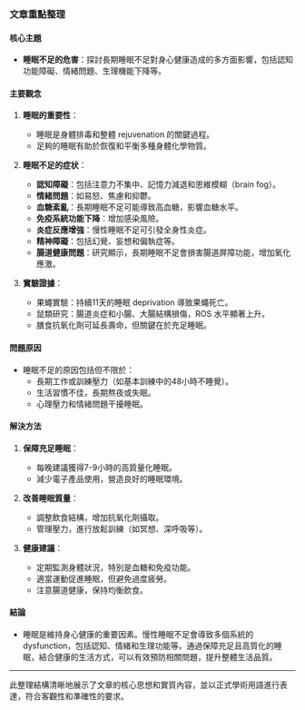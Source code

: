 ### 文章重點整理

#### 核心主題
- **睡眠不足的危害**：探討長期睡眠不足對身心健康造成的多方面影響，包括認知功能障礙、情緒問題、生理機能下降等。

#### 主要觀念
1. **睡眠的重要性**：
   - 睡眠是身體排毒和整體 rejuvenation 的關鍵過程。
   - 足夠的睡眠有助於恢復和平衡多種身體化學物質。

2. **睡眠不足的症状**：
   - **認知障礙**：包括注意力不集中、記憶力減退和思維模糊（brain fog）。
   - **情緒問題**：如易怒、焦慮和抑鬱。
   - **血糖紊亂**：長期睡眠不足可能導致高血糖，影響血糖水平。
   - **免疫系統功能下降**：增加感染風險。
   - **炎症反應增強**：慢性睡眠不足可引發全身性炎症。
   - **精神障礙**：包括幻覺、妄想和偏執症等。
   - **腸道健康問題**：研究顯示，長期睡眠不足會損害腸道屏障功能，增加氧化應激。

3. **實驗證據**：
   - 果蠅實驗：持續11天的睡眠 deprivation 導致果蠅死亡。
   - 鼠類研究：腸道炎症和小腸、大腸結構損傷，ROS 水平顯著上升。
   - 膳食抗氧化劑可延長壽命，但關鍵在於充足睡眠。

#### 問題原因
- 睡眠不足的原因包括但不限於：
  - 長期工作或訓練壓力（如基本訓練中的48小時不睡覺）。
  - 生活習慣不佳，長期熬夜或失眠。
  - 心理壓力和情緒問題干擾睡眠。

#### 解決方法
1. **保障充足睡眠**：
   - 每晚建議獲得7-9小時的高質量化睡眠。
   - 減少電子產品使用，營造良好的睡眠環境。

2. **改善睡眠質量**：
   - 調整飲食結構，增加抗氧化劑攝取。
   - 管理壓力，進行放鬆訓練（如冥想、深呼吸等）。

3. **健康建議**：
   - 定期監測身體狀況，特別是血糖和免疫功能。
   - 適當運動促進睡眠，但避免過度疲勞。
   - 注意腸道健康，保持均衡飲食。

#### 結論
- 睡眠是維持身心健康的重要因素。慢性睡眠不足會導致多個系統的 dysfunction，包括認知、情緒和生理功能等。通過保障充足且高質化的睡眠，結合健康的生活方式，可以有效預防相關問題，提升整體生活品質。

---

此整理結構清晰地展示了文章的核心思想和實質內容，並以正式學術用語進行表達，符合客觀性和準確性的要求。
